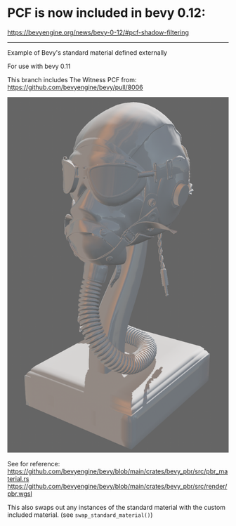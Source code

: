 # PCF is now included in bevy 0.12: 
https://bevyengine.org/news/bevy-0-12/#pcf-shadow-filtering

-----

Example of Bevy's standard material defined externally

For use with bevy 0.11

This branch includes The Witness PCF from: https://github.com/bevyengine/bevy/pull/8006

![demo](demo.png)

See for reference:
https://github.com/bevyengine/bevy/blob/main/crates/bevy_pbr/src/pbr_material.rs
https://github.com/bevyengine/bevy/blob/main/crates/bevy_pbr/src/render/pbr.wgsl

This also swaps out any instances of the standard material with the custom included material. (see `swap_standard_material()`)

